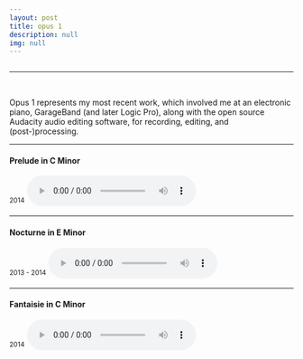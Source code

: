 ```yaml
---
layout: post
title: opus 1
description: null
img: null
---
```


<div class="row">
  <div class="column"></div>
  <div class="column"></div>
</div>

***

<br/>

Opus 1 represents my most recent work, which involved me at an electronic piano, GarageBand (and later Logic Pro), along with the open source Audacity audio editing software, for recording, editing, and (post-)processing.

***
<sub></sub>
<h4>Prelude in C Minor</h4>
<sup>2014</sup>  
<audio controls>
  <source src="http://jared-desjardins.github.io/music/nocturne.mp3" type="audio/mpeg">
Your browser unfortunately does not support the audio element.
</audio>
<br>

***
<sub></sub>
<h4>Nocturne in E Minor</h4>
<sup>2013 - 2014</sup>  
<audio controls>
  <source src="http://jared-desjardins.github.io/music/nocturne.mp3" type="audio/mpeg">
Your browser unfortunately does not support the audio element.
</audio>
<br>

***
<sub></sub>
<h4>Fantaisie in C Minor</h4>
<sup>2014</sup>  
<audio controls>
  <source src="http://jared-desjardins.github.io/music/fantaisie.mp3" type="audio/mpeg">
Your browser unfortunately does not support the audio element.
</audio>
